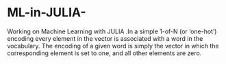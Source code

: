 # ML-in-JULIA-
 Working on Machine Learning with JULIA .In a simple 1-of-N (or ‘one-hot’) encoding every element in the vector is associated with a word in the vocabulary. The encoding of a given word is simply the vector in which the corresponding element is set to one, and all other elements are zero.
